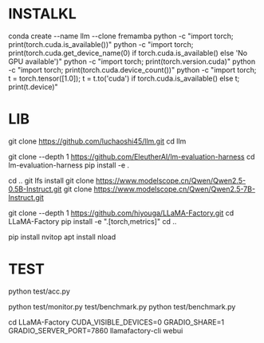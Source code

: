 # INSTALKL
conda create --name llm --clone fremamba
python -c "import torch; print(torch.cuda.is_available())"
python -c "import torch; print(torch.cuda.get_device_name(0) if torch.cuda.is_available() else 'No GPU available')"
python -c "import torch; print(torch.version.cuda)"
python -c "import torch; print(torch.cuda.device_count())"
python -c "import torch; t = torch.tensor([1.0]); t = t.to('cuda') if torch.cuda.is_available() else t; print(t.device)"

# LIB
git clone https://github.com/luchaoshi45/llm.git
cd llm

git clone --depth 1 https://github.com/EleutherAI/lm-evaluation-harness
cd lm-evaluation-harness
pip install -e .

cd ..
git lfs install
git clone https://www.modelscope.cn/Qwen/Qwen2.5-0.5B-Instruct.git
git clone https://www.modelscope.cn/Qwen/Qwen2.5-7B-Instruct.git

git clone --depth 1 https://github.com/hiyouga/LLaMA-Factory.git
cd LLaMA-Factory
pip install -e ".[torch,metrics]"
cd ..

pip install nvitop
apt install nload

# TEST
python test/acc.py

python test/monitor.py test/benchmark.py
python test/benchmark.py

cd LLaMA-Factory
CUDA_VISIBLE_DEVICES=0 GRADIO_SHARE=1 GRADIO_SERVER_PORT=7860 llamafactory-cli webui